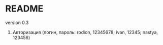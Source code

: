 # README #
version 0.3
1. Авторизация (логин, пароль: rodion, 12345678; ivan, 12345; nastya, 123456)